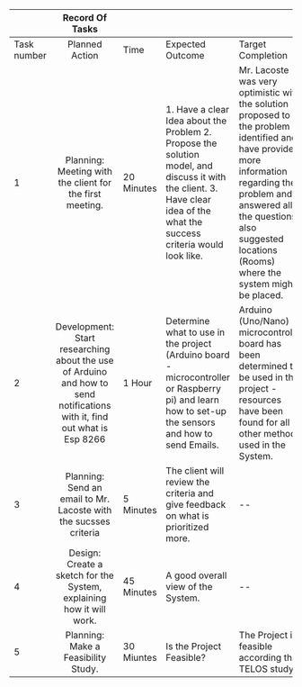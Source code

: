 |             |                                                      Record Of Tasks                                                     |            |                                                                                                                                                                            |                                                                                                                                                                                                                                                    |             |          |
|-------------|:------------------------------------------------------------------------------------------------------------------------:|------------|----------------------------------------------------------------------------------------------------------------------------------------------------------------------------|----------------------------------------------------------------------------------------------------------------------------------------------------------------------------------------------------------------------------------------------------|-------------|----------|
| Task number |                                                      Planned Action                                                      |    Time    |                                                                              Expected Outcome                                                                              |                                                                                                                  Target Completion                                                                                                                 |    Status   | Crateria |
| 1           | Planning: Meeting with the client for the first meeting.                                                                 | 20 Minutes | 1. Have a clear Idea about the Problem 2. Propose the solution model, and discuss it with the client. 3. Have clear idea of the what the success criteria would look like. | Mr. Lacoste was very optimistic with the solution proposed to the problem identified and have provided more information regarding the problem and answered all the questions, also suggested locations (Rooms) where the system might be placed.   | Done        | A        |
| 2           | Development: Start researching about the use of Arduino and how to send notifications with it, find out what is Esp 8266 | 1 Hour     | Determine what to use in the project (Arduino board - microcontroller or Raspberry pi) and learn how to set-up the sensors and how to send Emails.                         | Arduino (Uno/Nano) microcontroller board has been determined to be used in the project - resources have been found for all other methods used in the System.                                                                                       | Done        | A,B      |
| 3           | Planning: Send an email to Mr. Lacoste with the sucsses criteria                                                         | 5 Minutes  | The client will review the criteria and give feedback on what is prioritized more.                                                                                         | --                                                                                                                                                                                                                                                 | Done        | A        |
| 4           | Design: Create a sketch for the System, explaining how it will work.                                                     | 45 Minutes | A good overall view of the System.                                                                                                                                         | --                                                                                                                                                                                                                                                 | Processing  | B        |
| 5           | Planning: Make a Feasibility Study.                                                                                      | 30 Miuntes | Is the Project Feasible?                                                                                                                                                   | The Project is feasible according the TELOS study.                                                                                                                                                                                                 | Done        | A        |
